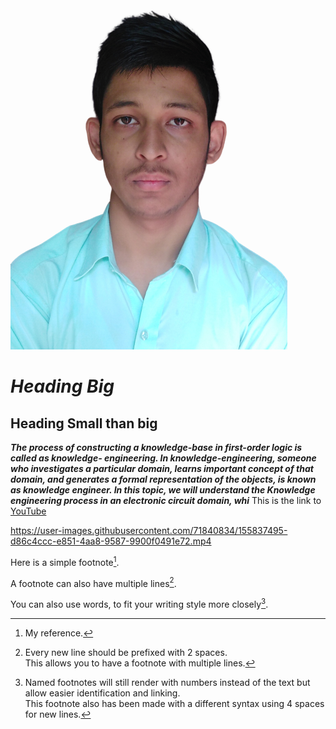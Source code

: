 ![This is just a photo](Prakash%20Folder/9p-removebg-preview.png)
# **_Heading Big_**
## Heading Small than big
***The process of constructing a knowledge-base in first-order logic is called as knowledge- engineering. In knowledge-engineering, someone who investigates a particular domain, learns important concept of that domain, and generates a formal representation of the objects, is known as knowledge engineer.
In this topic, we will understand the Knowledge engineering process in an electronic circuit domain, whi*** 
This is the link to [YouTube](www.youtube.com)




https://user-images.githubusercontent.com/71840834/155837495-d86c4ccc-e851-4aa8-9587-9900f0491e72.mp4


Here is a simple footnote[^1].

A footnote can also have multiple lines[^2].  

You can also use words, to fit your writing style more closely[^note].

[^1]: My reference.
[^2]: Every new line should be prefixed with 2 spaces.  
  This allows you to have a footnote with multiple lines.
[^note]:
    Named footnotes will still render with numbers instead of the text but allow easier identification and linking.  
    This footnote also has been made with a different syntax using 4 spaces for new lines.
